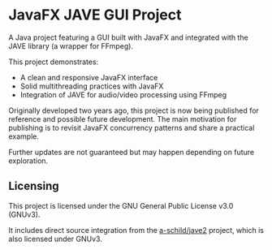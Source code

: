 # JavaFX JAVE GUI Project

A Java project featuring a GUI built with JavaFX and integrated with the JAVE library (a wrapper for FFmpeg).

This project demonstrates:

- A clean and responsive JavaFX interface
- Solid multithreading practices with JavaFX
- Integration of JAVE for audio/video processing using FFmpeg

Originally developed two years ago, this project is now being published for reference and possible future development. The main motivation for publishing is to revisit JavaFX concurrency patterns and share a practical example.

Further updates are not guaranteed but may happen depending on future exploration.

## Licensing

This project is licensed under the GNU General Public License v3.0 (GNUv3).

It includes direct source integration from the [a-schild/jave2](https://github.com/a-schild/jave2) project, which is also licensed under GNUv3.
